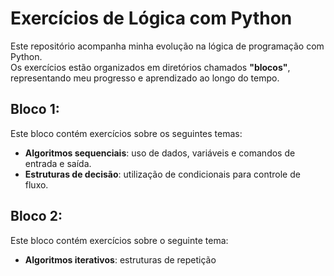 # Exercícios de Lógica com Python  

Este repositório acompanha minha evolução na lógica de programação com Python.  
Os exercícios estão organizados em diretórios chamados **"blocos"**, representando meu progresso e aprendizado ao longo do tempo.  

## Bloco 1:  
Este bloco contém exercícios sobre os seguintes temas:  
- **Algoritmos sequenciais**: uso de dados, variáveis e comandos de entrada e saída.  
- **Estruturas de decisão**: utilização de condicionais para controle de fluxo.  

## Bloco 2:
Este bloco contém exercícios sobre o seguinte tema:
- **Algoritmos iterativos**: estruturas de repetição
